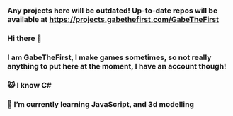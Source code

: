 ### Any projects here will be outdated! Up-to-date repos will be available at https://projects.gabethefirst.com/GabeTheFirst

### Hi there 👋
### I am GabeTheFirst, I make games sometimes, so not really anything to put here at the moment, I have an account though!
### 😺 I know C# 
### 🌱 I’m currently learning JavaScript, and 3d modelling

<!--
**GabeTheFirst/GabeTheFirst** is a ✨ _special_ ✨ repository because its `README.md` (this file) appears on your GitHub profile.

Here are some ideas to get you started:

- 🔭 I’m currently working on ...
- 🌱 I’m currently learning ...
- 👯 I’m looking to collaborate on ...
- 🤔 I’m looking for help with ...
- 💬 Ask me about ...
- 📫 How to reach me: ...
- 😄 Pronouns: ...
- ⚡ Fun fact: ...
-->
